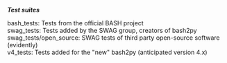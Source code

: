 ***Test suites***

bash_tests:    Tests from the official BASH project<br>
swag_tests:    Tests added by the SWAG group, creators of bash2py<br>
swag_tests/open_source: SWAG tests of third party open-source software (evidently)<br>
v4_tests:      Tests added for the "new" bash2py (anticipated version 4.x)<br>

